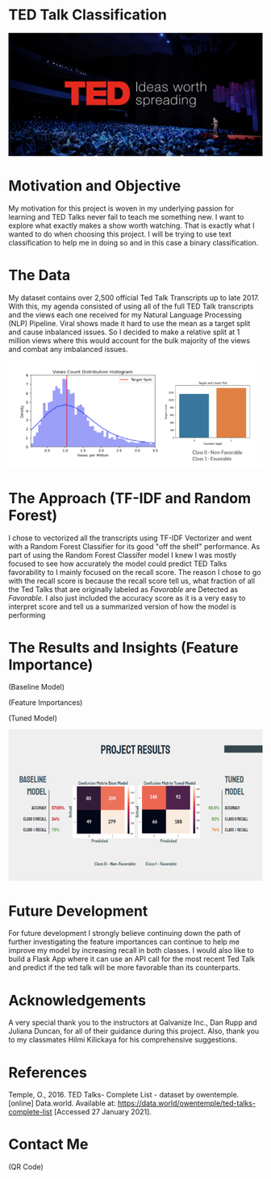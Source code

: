 # TED Talk Classification

![Title Image](https://github.com/yamasjose11/ted-predictor/blob/main/images/ted1.jpg)

# Motivation and Objective

My motivation for this project is woven in my underlying passion for learning and TED Talks never fail to teach me something new. I want to explore what exactly makes a show worth watching. That is exactly what I wanted to do when choosing this project. I will be trying to use text classification to help me in doing so and in this case a binary classification.

# The Data

My dataset contains over 2,500 official Ted Talk Transcripts up to late 2017. With this, my agenda consisted of using all of the full TED Talk transcripts and the views each one received for my Natural Language Processing (NLP) Pipeline. Viral shows made it hard to use the mean as a target split and cause inbalanced issues. So I decided to make a relative split at 1 million views where this would account for the bulk majority of the views and combat any imbalanced issues. 

![Title Image](https://github.com/yamasjose11/ted-predictor/blob/main/images/target_splits.png)

# The Approach (TF-IDF and Random Forest)

I chose to vectorized all the transcripts using TF-IDF Vectorizer and went with a Random Forest Classifier for its good "off the shelf" performance. As part of using the Random Forest Classifer model I knew I was mostly focused to see how accurately the model could predict TED Talks favorability to I mainly focused on the recall score. The reason I chose to go with the recall score is because the recall score tell us, what fraction of all the Ted Talks that are originally labeled as *Favorable* are Detected as *Favorable*. I also just included the accuracy score as it is a very easy to interpret score and tell us a summarized version of how the model is performing

# The Results and Insights (Feature Importance)

(Baseline Model)

(Feature Importances)

(Tuned Model)


<!-- Initial EDA 1 -->
<p align="center">
  <img width="850" height="300" src="https://github.com/yamasjose11/ted-predictor/blob/main/images/project_results.png">
</p>
<!-- [Title Image](https://github.com/yamasjose11/ted-predictor/blob/main/images/project_results.png) -->

# Future Development

For future development I strongly believe continuing down the path of further investigating the feature importances can continue to help me improve my model by increasing recall in both classes. I would also like to build a Flask App where it can use an API call for the most recent Ted Talk and predict if the ted talk will be more favorable than its counterparts.

# Acknowledgements

A very special thank you to the instructors at Galvanize Inc., Dan Rupp and Juliana Duncan, for all of their guidance during this project. Also, thank you to my classmates Hilmi Kilickaya for his comprehensive suggestions.

# References

Temple, O., 2016. TED Talks- Complete List - dataset by owentemple. [online] Data.world. Available at: <https://data.world/owentemple/ted-talks-complete-list> [Accessed 27 January 2021].

# Contact Me 

(QR Code)

